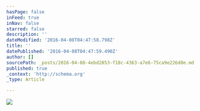 ```yaml
---
hasPage: false
inFeed: true
inNav: false
starred: false
description: ''
dateModified: '2016-04-08T04:47:58.798Z'
title: ''
datePublished: '2016-04-08T04:47:59.490Z'
author: []
sourcePath: _posts/2016-04-08-4ebd2853-f18c-4363-a7e6-75ca9e226d0e.md
published: true
_context: 'http://schema.org'
_type: Article

---
```

![](https://the-grid-user-content.s3-us-west-2.amazonaws.com/caa1e123-758a-4813-bc6e-95dea4a006f6.jpg)